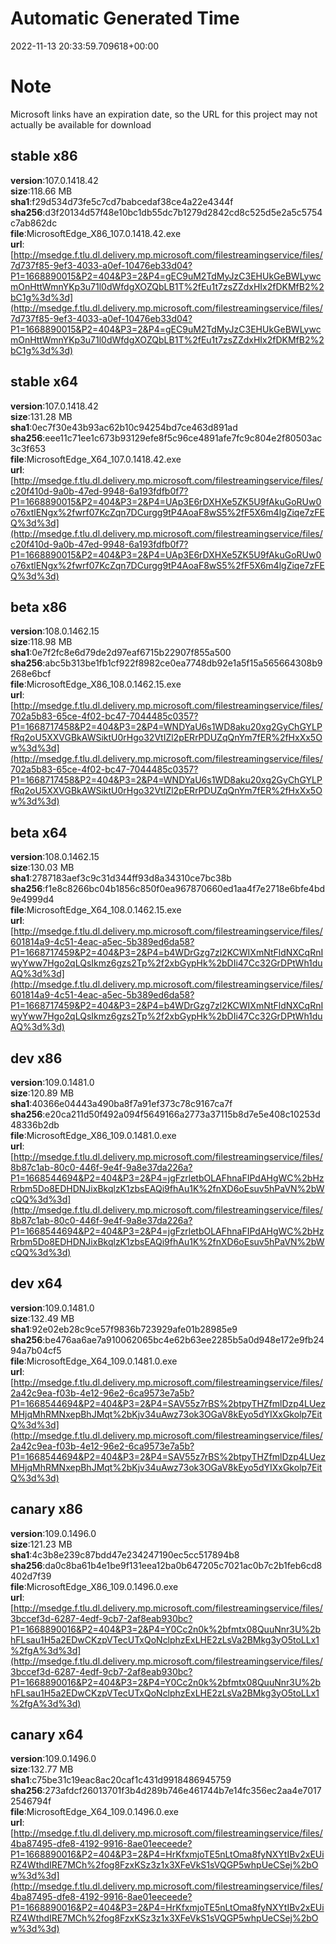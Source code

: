# Automatic Generated Time
2022-11-13 20:33:59.709618+00:00

# Note
Microsoft links have an expiration date, so the URL for this project may not actually be available for download

## stable x86
**version**:107.0.1418.42  
**size**:118.66 MB  
**sha1**:f29d534d73fe5c7cd7babcedaf38ce4a22e4344f  
**sha256**:d3f20134d57f48e10bc1db55dc7b1279d2842cd8c525d5e2a5c5754c7ab862dc  
**file**:MicrosoftEdge_X86_107.0.1418.42.exe  
**url**:[http://msedge.f.tlu.dl.delivery.mp.microsoft.com/filestreamingservice/files/7d737f85-9ef3-4033-a0ef-10476eb33d04?P1=1668890015&P2=404&P3=2&P4=gEC9uM2TdMyJzC3EHUkGeBWLywcmOnHttWmnYKp3u71l0dWfdgXOZQbLB1T%2fEu1t7zsZZdxHIx2fDKMfB2%2bC1g%3d%3d](http://msedge.f.tlu.dl.delivery.mp.microsoft.com/filestreamingservice/files/7d737f85-9ef3-4033-a0ef-10476eb33d04?P1=1668890015&P2=404&P3=2&P4=gEC9uM2TdMyJzC3EHUkGeBWLywcmOnHttWmnYKp3u71l0dWfdgXOZQbLB1T%2fEu1t7zsZZdxHIx2fDKMfB2%2bC1g%3d%3d)  

## stable x64
**version**:107.0.1418.42  
**size**:131.28 MB  
**sha1**:0ec7f30e43b93ac62b10c94254bd7ce463d891ad  
**sha256**:eee11c71ee1c673b93129efe8f5c96ce4891afe7fc9c804e2f80503ac3c3f653  
**file**:MicrosoftEdge_X64_107.0.1418.42.exe  
**url**:[http://msedge.f.tlu.dl.delivery.mp.microsoft.com/filestreamingservice/files/c20f410d-9a0b-47ed-9948-6a193fdfb0f7?P1=1668890015&P2=404&P3=2&P4=UAp3E6rDXHXe5ZK5U9fAkuGoRUw0o76xtlENgx%2fwrf07KcZqn7DCurgg9tP4AoaF8wS5%2fF5X6m4lgZiqe7zFEQ%3d%3d](http://msedge.f.tlu.dl.delivery.mp.microsoft.com/filestreamingservice/files/c20f410d-9a0b-47ed-9948-6a193fdfb0f7?P1=1668890015&P2=404&P3=2&P4=UAp3E6rDXHXe5ZK5U9fAkuGoRUw0o76xtlENgx%2fwrf07KcZqn7DCurgg9tP4AoaF8wS5%2fF5X6m4lgZiqe7zFEQ%3d%3d)  

## beta x86
**version**:108.0.1462.15  
**size**:118.98 MB  
**sha1**:0e7f2fc8e6d79de2d97eaf6715b22907f855a500  
**sha256**:abc5b313be1fb1cf922f8982ce0ea7748db92e1a5f15a565664308b9268e6bcf  
**file**:MicrosoftEdge_X86_108.0.1462.15.exe  
**url**:[http://msedge.f.tlu.dl.delivery.mp.microsoft.com/filestreamingservice/files/702a5b83-65ce-4f02-bc47-7044485c0357?P1=1668717458&P2=404&P3=2&P4=WNDYaU6s1WD8aku20xg2GyChGYLPfRq2oU5XXVGBkAWSiktU0rHgo32VtIZl2pERrPDUZqQnYm7fER%2fHxXx5Ow%3d%3d](http://msedge.f.tlu.dl.delivery.mp.microsoft.com/filestreamingservice/files/702a5b83-65ce-4f02-bc47-7044485c0357?P1=1668717458&P2=404&P3=2&P4=WNDYaU6s1WD8aku20xg2GyChGYLPfRq2oU5XXVGBkAWSiktU0rHgo32VtIZl2pERrPDUZqQnYm7fER%2fHxXx5Ow%3d%3d)  

## beta x64
**version**:108.0.1462.15  
**size**:130.03 MB  
**sha1**:2787183aef3c9c31d344ff93d8a34310ce7bc38b  
**sha256**:f1e8c8266bc04b1856c850f0ea967870660ed1aa4f7e2718e6bfe4bd9e4999d4  
**file**:MicrosoftEdge_X64_108.0.1462.15.exe  
**url**:[http://msedge.f.tlu.dl.delivery.mp.microsoft.com/filestreamingservice/files/601814a9-4c51-4eac-a5ec-5b389ed6da58?P1=1668717459&P2=404&P3=2&P4=b4WDrGzg7zl2KCWIXmNtFldNXCqRnIwyYww7Hgo2qLQsIkmz6gzs2Tp%2f2xbGypHk%2bDIi47Cc32GrDPtWh1duAQ%3d%3d](http://msedge.f.tlu.dl.delivery.mp.microsoft.com/filestreamingservice/files/601814a9-4c51-4eac-a5ec-5b389ed6da58?P1=1668717459&P2=404&P3=2&P4=b4WDrGzg7zl2KCWIXmNtFldNXCqRnIwyYww7Hgo2qLQsIkmz6gzs2Tp%2f2xbGypHk%2bDIi47Cc32GrDPtWh1duAQ%3d%3d)  

## dev x86
**version**:109.0.1481.0  
**size**:120.89 MB  
**sha1**:40366e04443a490ba8f7a91ef373c78c9167ca7f  
**sha256**:e20ca211d50f492a094f5649166a2773a37115b8d7e5e408c10253d48336b2db  
**file**:MicrosoftEdge_X86_109.0.1481.0.exe  
**url**:[http://msedge.f.tlu.dl.delivery.mp.microsoft.com/filestreamingservice/files/8b87c1ab-80c0-446f-9e4f-9a8e37da226a?P1=1668544694&P2=404&P3=2&P4=jgFzrletbOLAFhnaFIPdAHgWC%2bHzRrbm5Do8EDHDNJixBkqlzK1zbsEAQi9fhAu1K%2fnXD6oEsuv5hPaVN%2bWcQQ%3d%3d](http://msedge.f.tlu.dl.delivery.mp.microsoft.com/filestreamingservice/files/8b87c1ab-80c0-446f-9e4f-9a8e37da226a?P1=1668544694&P2=404&P3=2&P4=jgFzrletbOLAFhnaFIPdAHgWC%2bHzRrbm5Do8EDHDNJixBkqlzK1zbsEAQi9fhAu1K%2fnXD6oEsuv5hPaVN%2bWcQQ%3d%3d)  

## dev x64
**version**:109.0.1481.0  
**size**:132.49 MB  
**sha1**:92e02eb28c9ce57f9836b723929afe01b28985e9  
**sha256**:be476aa6ae7a910062065bc4e62b63ee2285b5a0d948e172e9fb2494a7b04cf5  
**file**:MicrosoftEdge_X64_109.0.1481.0.exe  
**url**:[http://msedge.f.tlu.dl.delivery.mp.microsoft.com/filestreamingservice/files/2a42c9ea-f03b-4e12-96e2-6ca9573e7a5b?P1=1668544694&P2=404&P3=2&P4=SAV55z7rBS%2btpyTHZfmlDzp4LUezMHjqMhRMNxepBhJMqt%2bKjv34uAwz73ok3OGaV8kEyo5dYIXxGkolp7EitQ%3d%3d](http://msedge.f.tlu.dl.delivery.mp.microsoft.com/filestreamingservice/files/2a42c9ea-f03b-4e12-96e2-6ca9573e7a5b?P1=1668544694&P2=404&P3=2&P4=SAV55z7rBS%2btpyTHZfmlDzp4LUezMHjqMhRMNxepBhJMqt%2bKjv34uAwz73ok3OGaV8kEyo5dYIXxGkolp7EitQ%3d%3d)  

## canary x86
**version**:109.0.1496.0  
**size**:121.23 MB  
**sha1**:4c3b8e239c87bdd47e234247190ec5cc517894b8  
**sha256**:da0c8ba61b4e1be9f131eea12ba0b647205c7021ac0b7c2b1feb6cd8402d7f39  
**file**:MicrosoftEdge_X86_109.0.1496.0.exe  
**url**:[http://msedge.f.tlu.dl.delivery.mp.microsoft.com/filestreamingservice/files/3bccef3d-6287-4edf-9cb7-2af8eab930bc?P1=1668890016&P2=404&P3=2&P4=Y0Cc2n0k%2bfmtx08QuuNnr3U%2bhFLsau1H5a2EDwCKzpVTecUTxQoNclphzExLHE2zLsVa2BMkg3yO5toLLx1%2fgA%3d%3d](http://msedge.f.tlu.dl.delivery.mp.microsoft.com/filestreamingservice/files/3bccef3d-6287-4edf-9cb7-2af8eab930bc?P1=1668890016&P2=404&P3=2&P4=Y0Cc2n0k%2bfmtx08QuuNnr3U%2bhFLsau1H5a2EDwCKzpVTecUTxQoNclphzExLHE2zLsVa2BMkg3yO5toLLx1%2fgA%3d%3d)  

## canary x64
**version**:109.0.1496.0  
**size**:132.77 MB  
**sha1**:c75be31c19eac8ac20caf1c431d9918486945759  
**sha256**:273afdcf26013701f3b4d289b746e461744b7e14fc356ec2aa4e70172546794f  
**file**:MicrosoftEdge_X64_109.0.1496.0.exe  
**url**:[http://msedge.f.tlu.dl.delivery.mp.microsoft.com/filestreamingservice/files/4ba87495-dfe8-4192-9916-8ae01eeceede?P1=1668890016&P2=404&P3=2&P4=HrKfxmjoTE5nLtOma8fyNXYtIBv2xEUiRZ4WthdIRE7MCh%2fog8FzxKSz3z1x3XFeVkS1sVQGP5whpUeCSej%2bOw%3d%3d](http://msedge.f.tlu.dl.delivery.mp.microsoft.com/filestreamingservice/files/4ba87495-dfe8-4192-9916-8ae01eeceede?P1=1668890016&P2=404&P3=2&P4=HrKfxmjoTE5nLtOma8fyNXYtIBv2xEUiRZ4WthdIRE7MCh%2fog8FzxKSz3z1x3XFeVkS1sVQGP5whpUeCSej%2bOw%3d%3d)  


